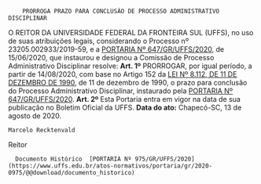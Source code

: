         PRORROGA PRAZO PARA CONCLUSÃO DE PROCESSO ADMINISTRATIVO DISCIPLINAR  

 O REITOR DA UNIVERSIDADE FEDERAL DA FRONTEIRA SUL (UFFS), no uso de suas atribuições legais, considerando o Processo nº 23205.002933/2019-59, e a [PORTARIA Nº 647/GR/UFFS/2020](https://www.uffs.edu.br/atos-normativos/portaria/gr/2020-0647), de 15/06/2020, que instaurou e designou a Comissão de Processo Administrativo Disciplinar resolve:   **Art. 1º**  PRORROGAR, por igual período, a partir de 14/08/2020, com base no Artigo 152 da [LEI Nº 8.112, DE 11 DE DEZEMBRO DE 1990](http://www.planalto.gov.br/ccivil_03/leis/l8112cons.htm), de 11 de dezembro de 1990, o prazo para conclusão do Processo Administrativo Disciplinar, instaurado pela [PORTARIA Nº 647/GR/UFFS/2020](https://www.uffs.edu.br/atos-normativos/portaria/gr/2020-0647).   **Art. 2º**  Esta Portaria entra em vigor na data de sua publicação no Boletim Oficial da UFFS.        **Data do ato:** Chapecó-SC, 13 de agosto de 2020.   
 

    Marcelo Recktenvald   
 Reitor 

      Documento Histórico  [PORTARIA Nº 975/GR/UFFS/2020](https://www.uffs.edu.br/atos-normativos/portaria/gr/2020-0975/@@download/documento_historico)     
      